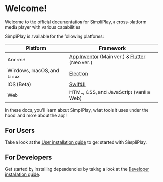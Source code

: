 # Welcome!
Welcome to the official documentation for SimpliPlay, a cross-platform media player with various capabilities!

SimpliPlay is available for the following platforms:

| Platform | Framework |
| ----------- | ----------- |
| Android | [App Inventor](https://appinventor.mit.edu/) (Main ver.) & [Flutter](https://flutter.dev) (Neo ver.) |
| Windows, macOS, and Linux | [Electron](https://electronjs.org) |
| iOS (Beta) | [SwiftUI](https://developer.apple.com/xcode/swiftui/) |
| Web | HTML, CSS, and JavaScript (vanilla Web) |

In these docs, you'll learn about SimpliPlay, what tools it uses under the hood, and more about the app!

## For Users
Take a look at the [User installation guide](https://simpliplay-docs.readthedocs.io/en/latest/General/user-install/) to get started with SimpliPlay.

## For Developers
Get started by installing dependencies by taking a look at the [Developer installation guide](https://simpliplay-docs.readthedocs.io/en/latest/Developers/dev-install/).

